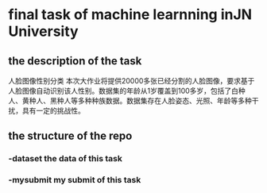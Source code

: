 # final task of machine learnning inJN University
## the description of the task
人脸图像性别分类
本次大作业将提供20000多张已经分割的人脸图像，要求基于人脸图像自动识别该人性别。数据集的年龄从1岁覆盖到100多岁，包括了白种人、黄种人、黑种人等多种种族数据。数据集存在人脸姿态、光照、年龄等多种干扰，具有一定的挑战性。
## the structure of the repo
### -dataset   the data of this task
### -mysubmit   my submit of this task
